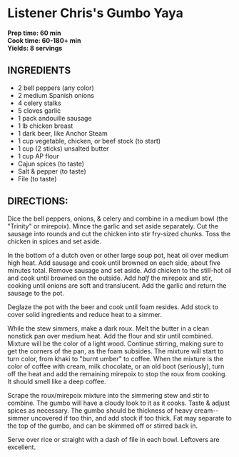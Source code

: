 # Listener Chris's Gumbo Yaya
**Prep time: 60 min** </br>
**Cook time: 60-180+ min** </br>
**Yields: 8 servings**

## INGREDIENTS

* 2 bell peppers (any color)
* 2 medium Spanish onions
* 4 celery stalks
* 5 cloves garlic
* 1 pack andouille sausage
* 1 lb chicken breast
* 1 dark beer, like Anchor Steam
* 1 cup vegetable, chicken, or beef stock (to start)
* 1 cup (2 sticks) unsalted butter
* 1 cup AP flour
* Cajun spices (to taste) 
* Salt & pepper (to taste)
* File (to taste)

## DIRECTIONS:

Dice the bell peppers, onions, & celery and combine in a medium bowl (the "Trinity" or mirepoix). Mince the garlic and set aside separately. Cut the sausage into rounds and cut the chicken into stir fry-sized chunks. Toss the chicken in spices and set aside.

In the bottom of a dutch oven or other large soup pot, heat oil over medium high heat. Add sausage and cook until browned on each side, about five minutes total. Remove sausage and set aside. Add chicken to the still-hot oil and cook until browned on the outside. Add *half* the mirepoix and stir, cooking until onions are soft and translucent. Add the garlic and return the sausage to the pot. 

Deglaze the pot with the beer and cook until foam resides. Add stock to cover solid ingredients and reduce heat to a simmer. 

While the stew simmers, make a dark roux. Melt the butter in a clean nonstick pan over medium heat. Add the flour and stir until combined. Mixture will be the color of a light wood. Continue stirring, making sure to get the corners of the pan, as the foam subsides. The mixture will start to turn color, from khaki to "burnt umber" to coffee. When the mixture is the color of coffee with cream, milk chocolate, or an old boot (seriously), turn off the heat and add the remaining mirepoix to stop the roux from cooking. It should smell like a deep coffee. 

Scrape the roux/mirepoix mixture into the simmering stew and stir to combine. The gumbo will have a cloudy look to it as it cooks. Taste & adjust spices as necessary. The gumbo should be thickness of heavy cream--simmer uncovered if too thin, and add stock if too thick. Fat may separate to the top of the gumbo, and can be skimmed off or stirred back in. 

Serve over rice or straight with a dash of file in each bowl. Leftovers are excellent.
